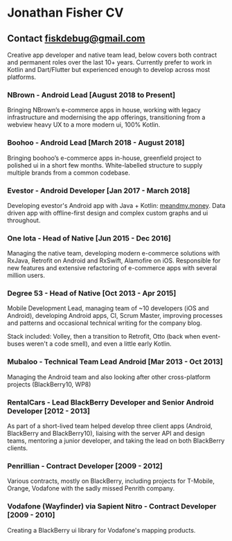 <script src="https://fiskurgit.github.io/md-page/md-page.js"></script><noscript>
# Jonathan Fisher CV

## Contact fiskdebug@gmail.com

Creative app developer and native team lead, below covers both contract and permanent roles over the last 10+ years. Currently prefer to work in Kotlin and Dart/Flutter but experienced enough to develop across most platforms.

### NBrown - Android Lead [August 2018 to Present]
Bringing NBrown’s e-commerce apps in house, working with legacy infrastructure and modernising the app offerings, transitioning from a webview heavy UX to a more modern ui, 100% Kotlin.

### Boohoo - Android Lead [March 2018 - August 2018]
Bringing boohoo’s e-commerce apps in-house, greenfield project to polished ui in a short few months. White-labelled structure to supply multiple brands from a common codebase.

### Evestor - Android Developer [Jan 2017 - March 2018]
Developing evestor's Android app with Java + Kotlin: [meandmy.money](http://meandmy.money). Data driven app with offline-first design and complex custom graphs and ui throughout.

### One Iota - Head of Native [Jun 2015 - Dec 2016]
Managing the native team, developing modern e-commerce solutions with RxJava, Retrofit on Android and RxSwift, Alamofire on iOS. Responsible for new features and extensive refactoring of e-commerce apps with several million users.

### Degree 53 - Head of Native [Oct 2013 - Apr 2015]
Mobile Development Lead, managing team of ~10 developers (iOS and Android), developing Android apps, CI, Scrum Master, improving processes and patterns and occasional technical writing for the company blog.

Stack included: Volley, then a transition to Retrofit, Otto (back when event-buses weren't a code smell), and even a little early Kotlin.

### Mubaloo - Technical Team Lead Android [Mar 2013 - Oct 2013]
Managing the Android team and also looking after other cross-platform projects (BlackBerry10, WP8)

### RentalCars - Lead BlackBerry Developer and Senior Android Developer [2012 - 2013]
As part of a short-lived team helped develop three client apps (Android, BlackBerry and BlackBerry10), liaising with the server API and design teams, mentoring a junior developer, and taking the lead on both BlackBerry clients.

### Penrillian - Contract Developer [2009 - 2012]
Various contracts, mostly on BlackBerry, including projects for T-Mobile, Orange, Vodafone with the sadly missed Penrith company.

### Vodafone (Wayfinder) via Sapient Nitro - Contract Developer [2009 - 2010]
Creating a BlackBerry ui library for Vodafone's mapping products. 
